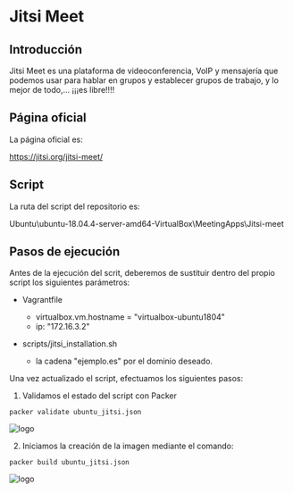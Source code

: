 # Jitsi Meet

## Introducción

Jitsi Meet es una plataforma de videoconferencia, VoIP y mensajería que podemos usar para hablar en grupos y establecer grupos de trabajo, y lo mejor de todo,... ¡¡¡es libre!!!!

## Página oficial

La página oficial es:

https://jitsi.org/jitsi-meet/

## Script

La ruta del script del repositorio es:

Ubuntu\ubuntu-18.04.4-server-amd64-VirtualBox\MeetingApps\Jitsi-meet

## Pasos de ejecución

Antes de la ejecución del scrit, deberemos de sustituir dentro del propio script los siguientes parámetros:

* Vagrantfile
    - virtualbox.vm.hostname = "virtualbox-ubuntu1804"
    - ip: "172.16.3.2"

* scripts/jitsi_installation.sh
    - la cadena "ejemplo.es" por el dominio deseado.



Una vez actualizado el script, efectuamos los siguientes pasos:

1. Validamos el estado del script con Packer

```
packer validate ubuntu_jitsi.json
```
![logo](https://raw.githubusercontent.com/lmfespinosa/DevOps-Provisioning-Terraform/master/Documentation/images/Projects/StatusCake/StatusCake_0.png)

2. Iniciamos la creación de la imagen mediante el comando:
```
packer build ubuntu_jitsi.json
```
![logo](https://raw.githubusercontent.com/lmfespinosa/DevOps-Provisioning-Terraform/master/Documentation/images/Projects/StatusCake/StatusCake_1.png) 





